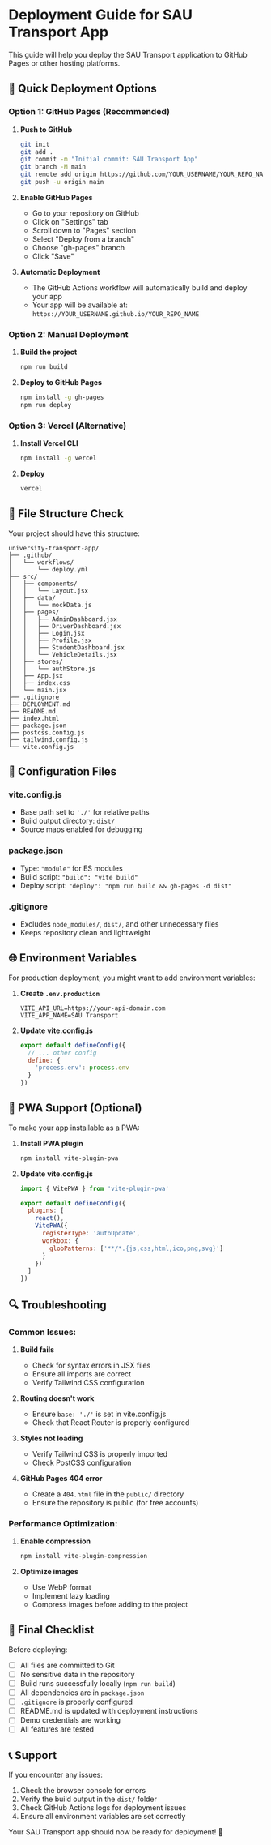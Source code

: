 # Deployment Guide for SAU Transport App

This guide will help you deploy the SAU Transport application to GitHub Pages or other hosting platforms.

## 🚀 Quick Deployment Options

### Option 1: GitHub Pages (Recommended)

1. **Push to GitHub**
   ```bash
   git init
   git add .
   git commit -m "Initial commit: SAU Transport App"
   git branch -M main
   git remote add origin https://github.com/YOUR_USERNAME/YOUR_REPO_NAME.git
   git push -u origin main
   ```

2. **Enable GitHub Pages**
   - Go to your repository on GitHub
   - Click on "Settings" tab
   - Scroll down to "Pages" section
   - Select "Deploy from a branch"
   - Choose "gh-pages" branch
   - Click "Save"

3. **Automatic Deployment**
   - The GitHub Actions workflow will automatically build and deploy your app
   - Your app will be available at: `https://YOUR_USERNAME.github.io/YOUR_REPO_NAME`

### Option 2: Manual Deployment

1. **Build the project**
   ```bash
   npm run build
   ```

2. **Deploy to GitHub Pages**
   ```bash
   npm install -g gh-pages
   npm run deploy
   ```

### Option 3: Vercel (Alternative)

1. **Install Vercel CLI**
   ```bash
   npm install -g vercel
   ```

2. **Deploy**
   ```bash
   vercel
   ```

## 📁 File Structure Check

Your project should have this structure:
```
university-transport-app/
├── .github/
│   └── workflows/
│       └── deploy.yml
├── src/
│   ├── components/
│   │   └── Layout.jsx
│   ├── data/
│   │   └── mockData.js
│   ├── pages/
│   │   ├── AdminDashboard.jsx
│   │   ├── DriverDashboard.jsx
│   │   ├── Login.jsx
│   │   ├── Profile.jsx
│   │   ├── StudentDashboard.jsx
│   │   └── VehicleDetails.jsx
│   ├── stores/
│   │   └── authStore.js
│   ├── App.jsx
│   ├── index.css
│   └── main.jsx
├── .gitignore
├── DEPLOYMENT.md
├── README.md
├── index.html
├── package.json
├── postcss.config.js
├── tailwind.config.js
└── vite.config.js
```

## 🔧 Configuration Files

### vite.config.js
- Base path set to `'./'` for relative paths
- Build output directory: `dist/`
- Source maps enabled for debugging

### package.json
- Type: `"module"` for ES modules
- Build script: `"build": "vite build"`
- Deploy script: `"deploy": "npm run build && gh-pages -d dist"`

### .gitignore
- Excludes `node_modules/`, `dist/`, and other unnecessary files
- Keeps repository clean and lightweight

## 🌐 Environment Variables

For production deployment, you might want to add environment variables:

1. **Create `.env.production`**
   ```env
   VITE_API_URL=https://your-api-domain.com
   VITE_APP_NAME=SAU Transport
   ```

2. **Update vite.config.js**
   ```javascript
   export default defineConfig({
     // ... other config
     define: {
       'process.env': process.env
     }
   })
   ```

## 📱 PWA Support (Optional)

To make your app installable as a PWA:

1. **Install PWA plugin**
   ```bash
   npm install vite-plugin-pwa
   ```

2. **Update vite.config.js**
   ```javascript
   import { VitePWA } from 'vite-plugin-pwa'
   
   export default defineConfig({
     plugins: [
       react(),
       VitePWA({
         registerType: 'autoUpdate',
         workbox: {
           globPatterns: ['**/*.{js,css,html,ico,png,svg}']
         }
       })
     ]
   })
   ```

## 🔍 Troubleshooting

### Common Issues:

1. **Build fails**
   - Check for syntax errors in JSX files
   - Ensure all imports are correct
   - Verify Tailwind CSS configuration

2. **Routing doesn't work**
   - Ensure `base: './'` is set in vite.config.js
   - Check that React Router is properly configured

3. **Styles not loading**
   - Verify Tailwind CSS is properly imported
   - Check PostCSS configuration

4. **GitHub Pages 404 error**
   - Create a `404.html` file in the `public/` directory
   - Ensure the repository is public (for free accounts)

### Performance Optimization:

1. **Enable compression**
   ```bash
   npm install vite-plugin-compression
   ```

2. **Optimize images**
   - Use WebP format
   - Implement lazy loading
   - Compress images before adding to the project

## 🎯 Final Checklist

Before deploying:

- [ ] All files are committed to Git
- [ ] No sensitive data in the repository
- [ ] Build runs successfully locally (`npm run build`)
- [ ] All dependencies are in `package.json`
- [ ] `.gitignore` is properly configured
- [ ] README.md is updated with deployment instructions
- [ ] Demo credentials are working
- [ ] All features are tested

## 📞 Support

If you encounter any issues:

1. Check the browser console for errors
2. Verify the build output in the `dist/` folder
3. Check GitHub Actions logs for deployment issues
4. Ensure all environment variables are set correctly

Your SAU Transport app should now be ready for deployment! 🚀
